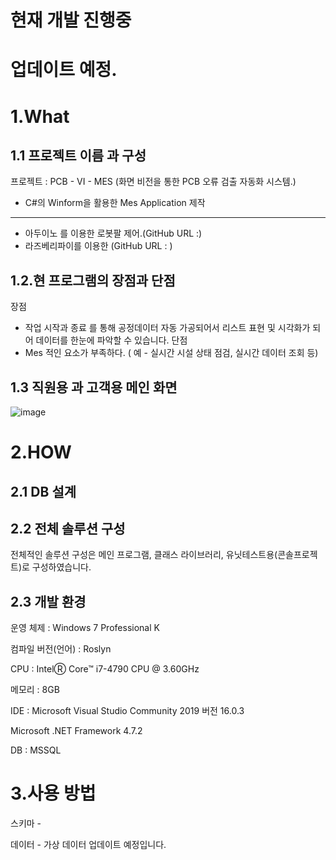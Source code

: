 현재 개발 진행중 
==
업데이트 예정.
==

1.What
==

1.1 프로젝트 이름 과 구성
--
 프로젝트 : PCB - VI - MES  (화면 비전을 통한 PCB 오류 검출 자동화 시스템.)
- C#의 Winform을 활용한 Mes Application 제작 
----
- 아두이노 를 이용한 로봇팔 제어.(GitHub URL :)  
- 라즈베리파이를 이용한 (GitHub URL : )

1.2.현 프로그램의 장점과 단점
--

장점 
  - 작업 시작과 종료 를 통해 공정데이터 자동 가공되어서 리스트 표현 및 시각화가 되어 데이터를 한눈에 파악할 수 있습니다.
단점
 - Mes 적인 요소가 부족하다. ( 예 - 실시간 시설 상태 점검, 실시간 데이터 조회 등)

1.3 직원용 과 고객용 메인 화면
--
![image](https://user-images.githubusercontent.com/49605999/62818055-40dbdb80-bb7c-11e9-9663-558bbf41ffd8.png)
 
2.HOW
==

2.1 DB 설계
--



2.2 전체 솔루션 구성
--

전체적인 솔루션 구성은 메인 프로그램, 클래스 라이브러리, 유닛테스트용(콘솔프로젝트)로 구성하였습니다.

 
 
2.3 개발 환경
--
운영 체제 : Windows 7 Professional K

컴파일 버전(언어) : Roslyn

CPU : IntelⓇ Core™ i7-4790 CPU @ 3.60GHz

메모리 : 8GB

IDE : Microsoft Visual Studio Community 2019 버전 16.0.3

Microsoft .NET Framework 4.7.2

DB : MSSQL

3.사용 방법
==

스키마 - 

데이터 - 가상 데이터 업데이트 예정입니다.





